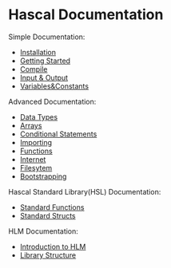 # Hascal Documentation

Simple Documentation:
- [Installation](Installation.md)
- [Getting Started](GettingStarted.md)
- [Compile](Compile.md)
- [Input & Output](Input&output.md)
- [Variables&Constants](Variables&Constants.md)

Advanced Documentation:
- [Data Types](DataTypes.md)
- [Arrays](Arrays.md)
- [Conditional Statements](cond_stmt.md)
- [Importing](import.md)
- [Functions](functions.md)
- [Internet](Internet.md)
- [Filesytem](Filesytem.md)
- [Bootstrapping](Bootstrapping.md)

Hascal Standard Library(HSL) Documentation:
- [Standard Functions](stdfuncs.md)
- [Standard Structs](stdstructs.md)

HLM Documentation:
- [Introduction to HLM](HLM.md)
- [Library Structure](LibraryStructure.md)
